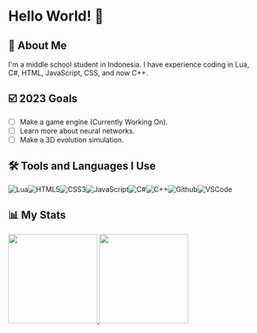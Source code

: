 # Hello World! 👋
## 🚀 About Me
I'm a middle school student in Indonesia. I have experience coding in Lua, C#, HTML, JavaScript, CSS, and now C++.

## ☑️ 2023 Goals
- [ ] Make a game engine (Currently Working On).
- [ ] Learn more about neural networks.
- [ ] Make a 3D evolution simulation.

## 🛠 Tools and Languages I Use
![Lua](https://img.icons8.com/color/30/lua-language.png)![HTML5](https://img.icons8.com/color/30/html-5.png)![CSS3](https://img.icons8.com/color/30/css3.png)![JavaScript](https://img.icons8.com/color/30/javascript.png)![C#](https://img.icons8.com/color/30/c-sharp-logo.png)![C++](https://img.icons8.com/color/30/c-plus-plus-logo.png)![Github](https://img.icons8.com/color-glass/30/github.png)![VSCode](https://img.icons8.com/color/30/visual-studio-code-2019.png)

## 📊 My Stats
<p align="left">
  <a href="https://github.com/rampfox">
    <img height="180em" src="https://github-readme-stats.vercel.app/api?username=R4WLYX&count_private=true&show_icons=true&theme=github_dark&include_all_commits=true">
    <img height="180em" src="https://github-readme-stats.vercel.app/api/top-langs/?username=R4WLYX&layout=compact&langs_count=8&theme=github_dark">
  </a>
</p>
